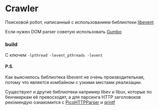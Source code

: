 # Сrawler
Поисковой робот, написанный с использованием библиотеки [libevent]

Если нужен DOM parser советую использовать [Gumbo]
### build
С ключем `-lpthread -levent_pthreads -levent`

#### P.S.
Как выяснилось библиотека libevent не очень производительная, потому что является комбайном с узкими местами реализации.

Существуют и другие библиотеки например libev и libuv, которые по бенчмаркам её превосходят, а для парсинга HTTP заголовоков рекомендую ознакомится с [PicoHTTPParser] и [qrintf]

[libevent]: http://libevent.org
[Gumbo]: https://github.com/google/gumbo-parser
[PicoHTTPParser]: https://github.com/h2o/picohttpparser
[qrintf]: https://github.com/h2o/qrintf
